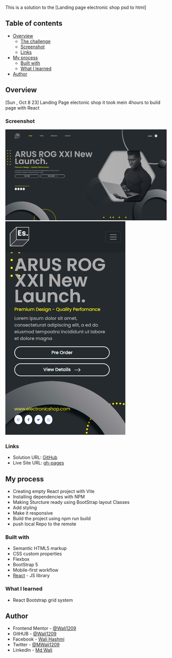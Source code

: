 This is a solution to the [Landing page electronic shop psd to html]

## Table of contents

- [Overview](#overview)
  - [The challenge](#the-challenge)
  - [Screenshot](#screenshot)
  - [Links](#links)
- [My process](#my-process)
  - [Built with](#built-with)
  - [What I learned](#what-i-learned)
- [Author](#author)

## Overview

[Sun , Oct 8 23]
Landing Page electonic shop it took mein 4hours to build page with React

### Screenshot

![Desktop](./src/assets/output/desktop.png)
![Mobile](./src/assets/output/mobile.png)

### Links

- Solution URL: [GitHub](https://github.com/Wali1209/landing-page-electronic-shop/)
- Live Site URL: [gh-pages](https://wali1209.github.io/landing-page-electronic-shop/)

## My process

- Creating empty React project with Vite
- Installing dependencies with NPM
- Making Sturcture ready using BootStrap layout Classes
- Add styling
- Make it responsive
- Build the project using npm run build
- push local Repo to the remote

### Built with

- Semantic HTML5 markup
- CSS custom properties
- Flexbox
- BootStrap 5
- Mobile-first workflow
- [React](https://reactjs.org/) - JS library

### What I learned

- React Bootstrap grid system

## Author

- Frontend Mentor - [@Wali1209](https://www.frontendmentor.io/profile/Wali1209)
- GitHUB - [@Wali1209](https://github.com/Wali1209)
- Facebook - [Wali Hashmi](https://www.facebook.com/mdwali.hashmi.1/)
- Twitter - [@MWali1209](https://twitter.com/MWali1209)
- LinkedIn - [Md Wali](https://www.linkedin.com/in/md-wali-154461189/)
